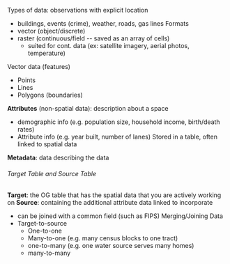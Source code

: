Types of data: observations with explicit location
- buildings, events (crime), weather, roads, gas lines
Formats
- vector (object/discrete)
- raster (continuous/field --  saved as an array of cells)
	- suited for cont. data (ex: satellite imagery, aerial photos, temperature)

Vector data (features)
- Points
- Lines
- Polygons (boundaries)

**Attributes** (non-spatial data): description about a space
- demographic info (e.g. population size, household income, birth/death rates)
- Attribute info (e.g. year built, number of lanes)
	Stored in a table, often linked to spatial data

**Metadata**: data describing the data

###### Target Table and Source Table
**Target**: the OG table that has the spatial data that you are actively working on
**Source**: containing the additional attribute data linked to incorporate
- can be joined with a common field (such as FIPS)
Merging/Joining Data
- Target-to-source
	- One-to-one
	- Many-to-one (e.g. many census blocks to one tract)
	- one-to-many (e.g. one water source serves many homes)
	- many-to-many 

